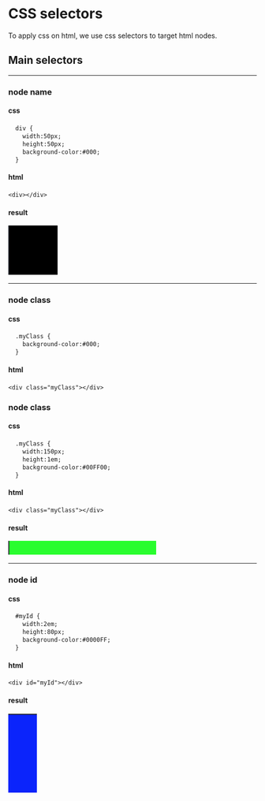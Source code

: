 # CSS selectors

To apply css on html, we use css selectors to target html nodes.

## Main selectors

---

### node name

#### css
```
  div {
    width:50px;
    height:50px;
    background-color:#000;
  }
```

#### html
```
<div></div>
```

#### result
![ex2](images/select_ex1.png)

---

### node class

#### css
```
  .myClass {
    background-color:#000;
  }
```

#### html
```
<div class="myClass"></div>
```


### node class

#### css
```
  .myClass {
    width:150px;
    height:1em;
    background-color:#00FF00;
  }
```

#### html
```
<div class="myClass"></div>
```

#### result
![ex2](images/select_ex2.png)

---

### node id

#### css
```
  #myId {
    width:2em;
    height:80px;
    background-color:#0000FF;
  }
```

#### html
```
<div id="myId"></div>
```

#### result
![ex2](images/select_ex3.png)
